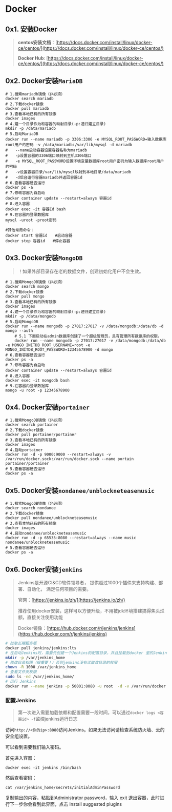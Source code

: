 # Docker

## 0x1. 安装Docker

> **centos安装文档**：[https://docs.docker.com/install/linux/docker-ce/centos/](https://docs.docker.com/install/linux/docker-ce/centos/)
>
> **Docker Hub**: [https://docs.docker.com/install/linux/docker-ce/centos/](https://docs.docker.com/install/linux/docker-ce/centos/)



## 0x2. Docker安装`MariaDB`

```shell
# 1.搜索mariadb镜像（非必须）
docker search mariadb
# 2.下载docker镜像
docker pull mariadb
# 3.查看本地已有的所有镜像
docker images
# 4.建一个目录作为和容器的映射目录(-p:递归建立目录)
mkdir -p /data/mariadb
# 5.启动MariaDB
docker run --name mariadb -p 3306:3306 -e MYSQL_ROOT_PASSWORD=输入数据库root用户的密码 -v /data/mariadb:/var/lib/mysql -d mariadb
#　　--name启动容器设置容器名称为mariadb
#　　-p设置容器的3306端口映射到主机3306端口
#　　-e MYSQL_ROOT_PASSWORD设置环境变量数据库root用户密码为输入数据库root用户的密码
#　　-v设置容器目录/var/lib/mysql映射到本地目录/data/mariadb
#　　-d后台运行容器mariadb并返回容器id
# 6.查看容器是否运行
docker ps -a 
# 7.修改容器为自启动
docker container update --restart=always 容器id
# 8.进入容器
docker exec -it 容器Id bash
# 9.在容器内登录数据库
mysql -uroot -proot密码

#其他常用命令：
docker start 容器id　　#启动容器
docker stop 容器id　　#停止容器
```



## 0x3. Docker安装`MongoDB`

> ！如果外部目录存在老的数据文件，创建初始化用户不会生效。

```shell
# 1.搜索MongoDB镜像（非必须）
docker search mongo
# 2.下载docker镜像
docker pull mongo
# 3.查看本地已有的所有镜像
docker images
# 4.建一个目录作为和容器的映射目录(-p:递归建立目录)
mkdir -p /data/mongodb
# 5.启动MongoDB
docker run --name mongodb -p 27017:27017 -v /data/mongodb:/data/db -d mongo --auth
    # 5.1 下面启动在admin数据库创建了一个超级管理员，具有管理所有数据库的权限。
    docker run --name mongodb -p 27017:27017 -v /data/mongodb:/data/db -e MONGO_INITDB_ROOT_USERNAME=root -e MONGO_INITDB_ROOT_PASSWORD=12345678900 -d mongo
# 6.查看容器是否运行
docker ps -a 
# 7.修改容器为自启动
docker container update --restart=always 容器id
# 8.进入容器
docker exec -it mongodb bash
# 9.在容器内登录数据库
mongo -u root -p 12345678900
```



## 0x4. Docker安装`portainer`

```shell
# 1.搜索MongoDB镜像（非必须）
docker search portainer
# 2.下载docker镜像
docker pull portainer/portainer
# 3.查看本地已有的所有镜像
docker images
# 4.启动portainer
docker run -d -p 9000:9000 --restart=always -v /var/run/docker.sock:/var/run/docker.sock --name portain portainer/portainer
# 5.查看容器是否运行
docker ps -a 
```



## 0x5. Docker安装`nondanee/unblockneteasemusic`

```shell
# 1.搜索MongoDB镜像（非必须）
docker search nondanee
# 2.下载docker镜像
docker pull nondanee/unblockneteasemusic
# 3.查看本地已有的所有镜像
docker images
# 4.启动nondanee/unblockneteasemusic
docker run -d -p 65535:8080 --restart=always --name music nondanee/unblockneteasemusic
# 5.查看容器是否运行
docker ps -a 
```



## 0x6. Docker安装`jenkins`

> Jenkins是开源CI&CD软件领导者， 提供超过1000个插件来支持构建、部署、自动化， 满足任何项目的需要。
>
> 官网：[https://jenkins.io/zh/](https://jenkins.io/zh/)
>
> 推荐使用docker安装，这样可以方便升级，不用被jdk环境搭建搞得焦头烂额，直接关注使用功能
>
> Docker镜像：[https://hub.docker.com/r/jenkins/jenkins](https://hub.docker.com/r/jenkins/jenkins)

```bash
# 拉取长期服务版
docker pull jenkins/jenkins:lts
# 在启动Jenkins时，需要先创建一个Jenkins的配置目录，并且挂载到docker 里的Jenkins目录下
mkdir -p /var/jenkins_home
# 修改目录权限（很重要！）否则jenkins没有读取改目录的权限
chown -R 1000 /var/jenkins_home
# 查看文件夹权限
sudo ls -nd /var/jenkins_home/
# 运行 Jenkins
docker run --name jenkins -p 50001:8080 -u root  -d -v /var/run/docker.sock:/var/run/docker.sock -v /var/jenkins_home:/var/jenkins_home -e JENKINS_UC="	https://updates.jenkins-zh.cn" -e JENKINS_UC_DOWNLOAD="https://mirrors.tuna.tsinghua.edu.cn/jenkins" -e JAVA_OPTS=-Duser.timezone=Asia/Shanghai -v $(which git):/usr/bin/git jenkins/jenkins:lts
```

### 配置Jenkins

> 第一次进入需要加载依赖和配置需要一段时间，可以通过`docker logs <容器id> -f`监控jenkins运行日志

访问`http://<你的ip>:8080`访问Jenkins。如果无法访问请检查系统防火墙、云的安全组设置。

可以看到需要我们输入密码。

首先进入容器：

```shell
docker exec -it jenkins /bin/bash
```

然后查看密码：

```shell
cat /var/jenkins_home/secrets/initialAdminPassword
```

复制输出的内容，粘贴到Administrator password，输入 exit 退出容器，此时进行下一步你会看到此界面，点击 Install suggested plugins